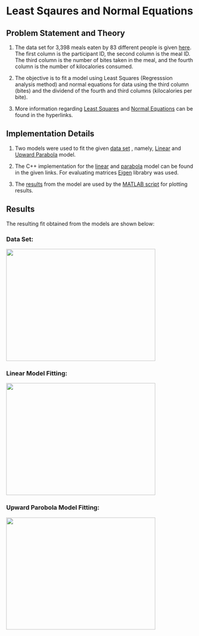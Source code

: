 
# Least Sqaures and Normal Equations

## Problem Statement and Theory

  

1. The data set for 3,398 meals eaten by 83 different people is given [here](https://github.com/prateeks97/linear_and_nonlinear_modelFitting/blob/master/data_set/model_dataSet.csv). The first column is the participant ID, the second column is the meal ID. The third column is the number of bites taken in the meal, and the fourth column is the number of kilocalories consumed.

2. The objective is to fit a model using Least Squares (Regresssion analysis method) and normal equations for data using the third column (bites) and the dividend of the fourth and third columns (kilocalories per bite).

3. More information regarding [Least Squares](https://www.mathsisfun.com/data/least-squares-regression.html) and [Normal Equations](http://mlwiki.org/index.php/Normal_Equation) can be found in the hyperlinks.

  

## Implementation Details

  

1. Two models were used to fit the given [data set](https://github.com/prateeks97/linear_and_nonlinear_modelFitting/blob/master/data_set/model_dataSet.csv) , namely, [Linear](http://www.stat.yale.edu/Courses/1997-98/101/linreg.htm) and [Upward Parabola](http://jwilson.coe.uga.edu/EMT725/Class/Sarfaty/EMT669/InstructionalUnit/Parabolas/parabolas.html#:~:text=The%20standard%20form%20is%20%28x,is%20x%20=%20h%20-%20p.) model.

2. The C++ implementation for the [linear](https://github.com/prateeks97/linear_and_nonlinear_modelFitting/blob/master/cpp_modelFitting_codes/line_fitting.cpp) and [parabola](https://github.com/prateeks97/linear_and_nonlinear_modelFitting/blob/master/cpp_modelFitting_codes/upwardParabola_fitting.cpp) model can be found in the given links. For evaluating matrices [Eigen](http://eigen.tuxfamily.org/index.php?title=Main_Page) librabry was used.

3. The [results](https://github.com/prateeks97/linear_and_nonlinear_modelFitting/tree/master/model_results) from the model are used by the [MATLAB script](https://github.com/prateeks97/linear_and_nonlinear_modelFitting/blob/master/MATLAB_plotting_script/model_fitting_plotting.m) for plotting results.

## Results

The resulting fit obtained from the models are shown below:

  

### Data Set:

<img  src="https://github.com/prateeks97/linear_and_nonlinear_modelFitting/blob/master/plots_of_fittedModel/dataSet.png"  width="400"  height="300"/>

  

### Linear Model Fitting:

<img  src="https://github.com/prateeks97/linear_and_nonlinear_modelFitting/blob/master/plots_of_fittedModel/line_fitted.png"  width="400"  height="300"/>

  

### Upward Parobola Model Fitting:

<img  src="https://github.com/prateeks97/linear_and_nonlinear_modelFitting/blob/master/plots_of_fittedModel/parabola_fitted.png"  width="400"  height="300"/>

